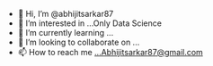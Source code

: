 - 👋 Hi, I’m @abhijitsarkar87
- 👀 I’m interested in ...Only Data Science
- 🌱 I’m currently learning ...
- 💞️ I’m looking to collaborate on ...
- 📫 How to reach me ...Abhijitsarkar87@gmail.com

<!---
abhijitsarkar87/abhijitsarkar87 is a ✨ special ✨ repository because its `README.md` (this file) appears on your GitHub profile.
You can click the Preview link to take a look at your changes.
--->

